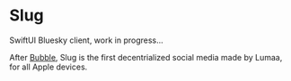 # Slug
SwiftUI Bluesky client, work in progress...

After [Bubble](https://d.lumaa.fr/bubble), Slug is the first decentrialized social media made by Lumaa, for all Apple devices.
